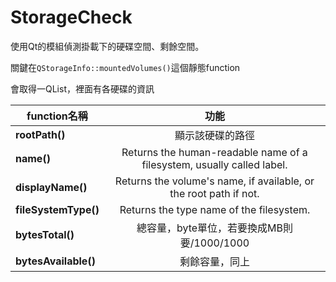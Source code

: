 # StorageCheck

使用Qt的模組偵測掛載下的硬碟空間、剩餘空間。

關鍵在`QStorageInfo::mountedVolumes()`這個靜態function

會取得一QList，裡面有各硬碟的資訊


function名稱                  | 功能
----------------------------|:---:
**rootPath()**             | 顯示該硬碟的路徑
**name()**|Returns the human-readable name of a filesystem, usually called label.
**displayName()**|Returns the volume's name, if available, or the root path if not.
**fileSystemType()**|Returns the type name of the filesystem.
**bytesTotal()**|總容量，byte單位，若要換成MB則要/1000/1000
**bytesAvailable()**|剩餘容量，同上


